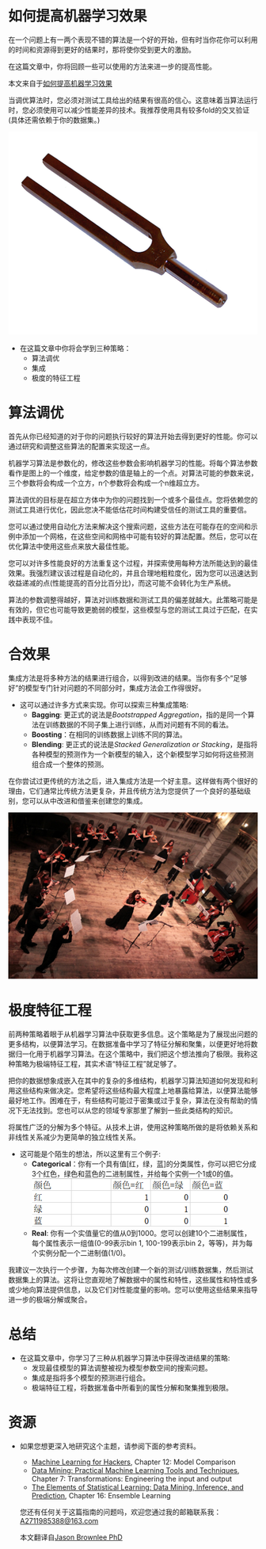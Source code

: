 # 如何提高机器学习效果

在一个问题上有一两个表现不错的算法是一个好的开始，但有时当你花你可以利用的时间和资源得到更好的结果时，那将使你受到更大的激励。

在这篇文章中，你将回顾一些可以使用的方法来进一步的提高性能。

本文来自于[如何提高机器学习效果](https://machinelearningmastery.com/how-to-improve-machine-learning-results/)

当调优算法时，您必须对测试工具给出的结果有很高的信心。这意味着当算法运行时，您必须使用可以减少性能差异的技术。我推荐使用具有较多fold的交叉验证(具体还需依赖于你的数据集。)

![音叉](/photo/tuning-fork.jpg)

- 在这篇文章中你将会学到三种策略：
  - 算法调优
  - 集成
  - 极度的特征工程

# 算法调优

首先从你已经知道的对于你的问题执行较好的算法开始去得到更好的性能。你可以通过研究和调整这些算法的配置来实现这一点。

机器学习算法是参数化的，修改这些参数会影响机器学习的性能。将每个算法参数看作是图上的一个维度，给定参数的值是轴上的一个点。对算法可能的参数来说，三个参数将会构成一个立方，n个参数将会构成一个n维超立方。

算法调优的目标是在超立方体中为你的问题找到一个或多个最佳点。您将依赖您的测试工具进行优化，因此您决不能低估花时间构建受信任的测试工具的重要信。

您可以通过使用自动化方法来解决这个搜索问题，这些方法在可能存在的空间和示例中添加一个网格，在这些空间和网格中可能有较好的算法配置。然后，您可以在优化算法中使用这些点来放大最佳性能。

您可以对许多性能良好的方法重复这个过程，并探索使用每种方法所能达到的最佳效果。我强烈建议该过程是自动化的，并且合理地粗粒度化，因为您可以迅速达到收益递减的点(性能提高的百分比百分比)，而这可能不会转化为生产系统。

算法的参数调整得越好，算法对训练数据和测试工具的偏差就越大。此策略可能是有效的，但它也可能导致更脆弱的模型，这些模型与您的测试工具过于匹配，在实践中表现不佳。

# 合效果

集成方法是将多种方法的结果进行组合，以得到改进的结果。当你有多个“足够好”的模型专门针对问题的不同部分时，集成方法会工作得很好。

- 这可以通过许多方式来实现。你可以探索三种集成策略:
  - **Bagging**: 更正式的说法是*Bootstrapped Aggregation*，指的是同一个算法在训练数据的不同子集上进行训练，从而对问题有不同的看法。
  - **Boosting**：在相同的训练数据上训练不同的算法。
  - **Blending**: 更正式的说法是*Stacked Generalization or Stacking*，是指将各种模型的预测作为一个新模型的输入，这个新模型学习如何将这些预测组合成一个整体的预测。

在你尝试过更传统的方法之后，进入集成方法是一个好主意。这样做有两个很好的理由，它们通常比传统方法更复杂，并且传统方法为您提供了一个良好的基础级别，您可以从中改进和借鉴来创建您的集成。

![集成学习](/photo/ensemble.jpg)

# 极度特征工程

前两种策略着眼于从机器学习算法中获取更多信息。这个策略是为了展现出问题的更多结构，以便算法学习。在数据准备中学习了特征分解和聚集，以便更好地将数据归一化用于机器学习算法。在这个策略中，我们把这个想法推向了极限。我称这种策略为极端特征工程，其实术语“特征工程”就足够了。

把你的数据想象成嵌入在其中的复杂的多维结构，机器学习算法知道如何发现和利用这些结构来做决定。您希望将这些结构最大程度上地暴露给算法，以便算法能够最好地工作。困难在于，有些结构可能过于密集或过于复杂，算法在没有帮助的情况下无法找到。您也可以从您的领域专家那里了解到一些此类结构的知识。

将属性广泛的分解为多个特征。从技术上讲，使用这种策略所做的是将依赖关系和非线性关系减少为更简单的独立线性关系。

- 这可能是个陌生的想法，所以这里有三个例子:
  - **Categorical**：你有一个具有值[红，绿，蓝]的分类属性，你可以把它分成3个红色，绿色和蓝色的二进制属性，并给每个实例一个1或0的值。
  ![分类特征分解](/photo/分类特征分解.png)
  - **Real**: 你有一个实值量它的值从0到1000。您可以创建10个二进制属性，每个属性表示一组值(0-99表示bin 1, 100-199表示bin 2，等等)，并为每个实例分配一个二进制值(1/0)。

我建议一次执行一个步骤，为每次修改创建一个新的测试/训练数据集，然后测试数据集上的算法。这将让您直观地了解数据中的属性和特性，这些属性和特性或多或少地向算法提供信息，以及它们对性能度量的影响。您可以使用这些结果来指导进一步的极端分解或聚合。

# 总结

- 在这篇文章中，你学习了三种从机器学习算法中获得改进结果的策略:
  - 发现最佳模型的算法调整被视为模型参数空间的搜索问题。
  - 集成是指将多个模型的预测进行组合。
  - 极端特征工程，将数据准备中所看到的属性分解和聚集推到极限。

# 资源

- 如果您想更深入地研究这个主题，请参阅下面的参考资料。
  - [Machine Learning for Hackers](https://amzn.to/3kNsV92), Chapter 12: Model Comparison
  - [Data Mining: Practical Machine Learning Tools and Techniques](https://amzn.to/340LRLA), Chapter 7: Transformations: Engineering the input and output
  - [The Elements of Statistical Learning: Data Mining, Inference, and Prediction](https://amzn.to/31SA3bt), Chapter 16: Ensemble Learning

  您还有任何关于这篇指南的问题吗，欢迎您通过我的邮箱联系我：A2711985388@163.com

  本文翻译自[Jason Brownlee PhD](https://machinelearningmastery.com/how-to-improve-machine-learning-results/)
